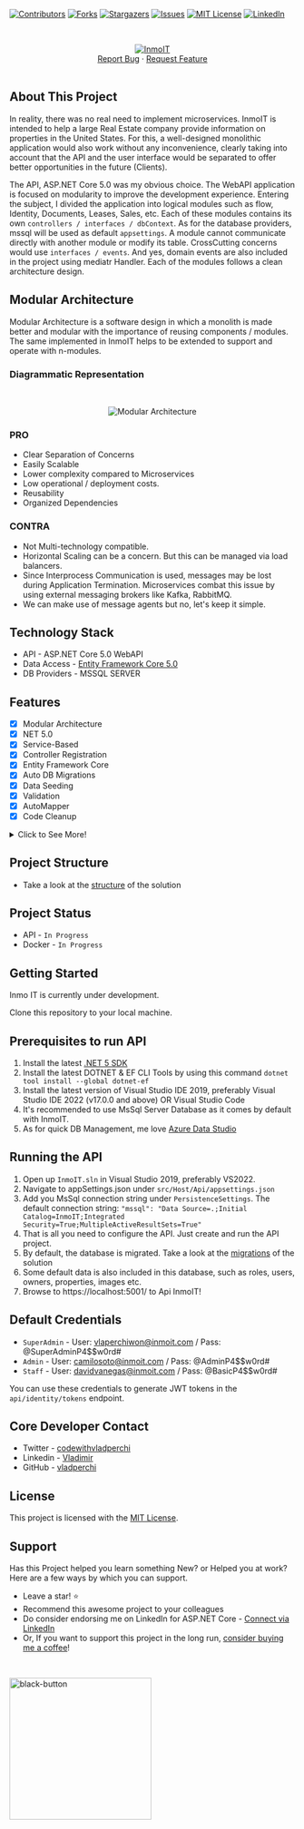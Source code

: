 ﻿<!-- PROJECT SHIELDS -->

[![Contributors][contributors-shield]][contributors-url]
[![Forks][forks-shield]][forks-url]
[![Stargazers][stars-shield]][stars-url]
[![Issues][issues-shield]][issues-url]
[![MIT License][license-shield]][license-url]
[![LinkedIn][linkedin-shield]][linkedin-url]

<!-- PROJECT LOGO -->

<br />
<p align="center">
  <a href="https://github.com/vladperchi/InmoIT">
    <img src="https://github.com/vladperchi/InmoIT/blob/master/docs/Images/InmoIT_Banner.png" alt="InmoIT">
  </a>
    <br />
    <a href="https://github.com/vladperchi/InmoIT/issues">Report Bug</a>
    ·
    <a href="https://github.com/vladperchi/InmoIT/issues">Request Feature</a>
   <br />
 <br />
</p>

## About This Project

In reality, there was no real need to implement microservices. InmoIT is intended to help a large Real Estate company provide information on properties in the United States. For this, a well-designed monolithic application would also work without any inconvenience, clearly taking into account that the API and the user interface would be separated to offer better opportunities in the future (Clients).

The API, ASP.NET Core 5.0 was my obvious choice. The WebAPI application is focused on modularity to improve the development experience. Entering the subject, I divided the application into logical modules such as flow, Identity, Documents, Leases, Sales, etc. Each of these modules contains its own `controllers / interfaces / dbContext`. As for the database providers, mssql will be used as default `appsettings`. A module cannot communicate directly with another module or modify its table. CrossCutting concerns would use `interfaces / events`. And yes, domain events are also included in the project using mediatr Handler. Each of the modules follows a clean architecture design.

## Modular Architecture

Modular Architecture is a software design in which a monolith is made better and modular with the importance of reusing components / modules. The same implemented in InmoIT helps to be extended to support and operate with n-modules.

### Diagrammatic Representation

<br />
<p align="center">
    <img src="https://github.com/vladperchi/InmoIT/blob/master/docs/Images/Digramatic_Modular_Architecture.png" alt="Modular Architecture">
</p>

### PRO

- Clear Separation of Concerns
- Easily Scalable
- Lower complexity compared to Microservices
- Low operational / deployment costs.
- Reusability
- Organized Dependencies

### CONTRA

- Not Multi-technology compatible.
- Horizontal Scaling can be a concern. But this can be managed via load balancers.
- Since Interprocess Communication is used, messages may be lost during Application Termination. Microservices combat this issue by using external messaging brokers like Kafka, RabbitMQ.
- We can make use of message agents but no, let's keep it simple.

## Technology Stack

- API - ASP.NET Core 5.0 WebAPI
- Data Access - [Entity Framework Core 5.0][coredownload-url]
- DB Providers - MSSQL SERVER

## Features

- [x] Modular Architecture
- [x] NET 5.0
- [x] Service-Based
- [x] Controller Registration
- [x] Entity Framework Core
- [x] Auto DB Migrations
- [x] Data Seeding
- [x] Validation
- [x] AutoMapper
- [x] Code Cleanup

<details>
  <summary>Click to See More!</summary>

- [x] Custom API Response
- [x] Custom Errors
- [x] Serilog
  - [x] Sinks - File
  - [x] Seq
- [x] In-Memory Database
- [x] CQRS using MediatR
- [x] Middlewares
- [x] Paginated API Responses
- [x] Specification Pattern
- [x] Default Seeding
  - [x] Users
  - [x] Roles
- [x] Refresh Tokens
- [x] Claims-Based Authorization
- [x] JWT Authentication
- [x] HTTP Interceptor
- [x] CRUD Operations
- [x] Custom EventLogs
- [x] Swagger
- [x] API Versioning
- [x] Hangfire Implementation
- [x] Email Service
- [x] SMS Service
- [x] File Upload
- [x] Export Excel
- [ ] Localization
- [ ] Document
- [ ] Dashboard
- [ ] Docker Support

</details>

<!--All the completed and future features can be [seen here!][features-url]-->

## Project Structure

- Take a look at the [structure][structure-url] of the solution

## Project Status

- API - `In Progress`
- Docker - `In Progress`

## Getting Started

Inmo IT is currently under development.

Clone this repository to your local machine.

## Prerequisites to run API

1. Install the latest [.NET 5 SDK][dotnetdownload-url]
2. Install the latest DOTNET & EF CLI Tools by using this command `dotnet tool install --global dotnet-ef`
3. Install the latest version of Visual Studio IDE 2019, preferably Visual Studio IDE 2022 (v17.0.0 and above) OR Visual Studio Code
4. It's recommended to use MsSql Server Database as it comes by default with InmoIT.
5. As for quick DB Management, me love [Azure Data Studio][azuredatastudio-url]

## Running the API

1. Open up `InmoIT.sln` in Visual Studio 2019, preferably VS2022.
2. Navigate to appSettings.json under `src/Host/Api/appsettings.json`
3. Add you MsSql connection string under `PersistenceSettings`. The default connection string:
   `"mssql": "Data Source=.;Initial Catalog=InmoIT;Integrated Security=True;MultipleActiveResultSets=True"`
4. That is all you need to configure the API. Just create and run the API project.
5. By default, the database is migrated. Take a look at the [migrations][migrations-url] of the solution
6. Some default data is also included in this database, such as roles, users, owners, properties, images etc.
7. Browse to https://localhost:5001/ to Api InmoIT!

## Default Credentials

- `SuperAdmin` - User: vlaperchiwon@inmoit.com / Pass: @SuperAdminP4$$w0rd#
- `Admin` - User: camilosoto@inmoit.com / Pass: @AdminP4$$w0rd#
- `Staff` - User: davidvanegas@inmoit.com / Pass: @BasicP4$$w0rd#

You can use these credentials to generate JWT tokens in the `api/identity/tokens` endpoint.

<!-- ## Docker in Windows

- Install Docker on Windows via `https://docs.docker.com/docker-for-windows/install/`
- Open up Powershell on Windows and run the following
  - `cd c:\`
  - `dotnet dev-certs https -ep $env:USERPROFILE\.aspnet\https\aspnetapp.pfx -p securePassword123`
  - `dotnet dev-certs https --trust`
  - Note - Make sure that you use the same password that has been configured in the `docker-compose.yml` file. By default, `securePassword123` is configured.
- 5005 is the port setup to run InmoIT on Docker, so make sure that these port is free. You could also change the port in the `docker-compose.yml` and `Server\Dockerfile` files.
- Now navigate back to the root of the InmoIT Project on your local machine and run the following via terminal
  - `docker-compose -f 'docker-compose.yml' up --build`
- This will start pulling MSSQL Server Image from Docker Hub if you don't already have this image.
- That's almost everything. Once the containers are available, migrations are updated in the MSSQL DB, default data is seeded.
- Browse to https://localhost:5005/ to use your version of InmoIT! -->

## Core Developer Contact

- Twitter - [codewithvladperchi][twitter-url]
- Linkedin - [Vladimir][linkedin-url]
- GitHub - [vladperchi][github-url]

<!-- ## Contributors

Submit your PR and join the elite list!

<a href="https://github.com/vladperchi/InmoIT/graphs/contributors">
  <img src="https://contrib.rocks/image?repo=vladperchi/InmoIT" />
</a> -->

## License

This project is licensed with the [MIT License][license-url].

## Support

Has this Project helped you learn something New? or Helped you at work?
Here are a few ways by which you can support.

- Leave a star! :star:
- Recommend this awesome project to your colleagues
- Do consider endorsing me on LinkedIn for ASP.NET Core - [Connect via LinkedIn][linkedin-url]
- Or, If you want to support this project in the long run, [consider buying me a coffee][buymeacoffee-url]!

<br>

<a href="https://www.buymeacoffee.com/codewithvlad"><img width="250" alt="black-button" src="https://user-images.githubusercontent.com/31455818/138557309-27587d91-7b82-4cab-96bb-90f4f4e600f1.png" ></a>

[coredownload-url]: https://docs.microsoft.com/en-us/ef/core/
[azuredatastudio-url]: https://docs.microsoft.com/en-us/sql/azure-data-studio/download-azure-data-studio?view=sql-server-ver15
[dotnetdownload-url]: https://dotnet.microsoft.com/download/dotnet/5.0
[features-url]: https://github.com/vladperchi/InmoIT/blob/master/docs/Md/api-project-feature.md
[structure-url]: https://github.com/vladperchi/InmoIT/blob/master/docs/Md/api-project-structure.md
[migrations-url]: https://github.com/vladperchi/InmoIT/blob/master/docs/Md/api-migrations-guide.md
[build-shield]: https://img.shields.io/endpoint.svg?url=https%3A%2F%2Factions-badge.atrox.dev%2Fvladperchi%2FInmoIT%2Fbadge&style=flat-square
[build-url]: https://github.com/vladperchi/InmoIT/actions
[contributors-shield]: https://img.shields.io/github/contributors/vladperchi/InmoIT.svg?style=flat-square
[contributors-url]: https://github.com/vladperchi/InmoIT/graphs/contributors
[forks-shield]: https://img.shields.io/github/forks/vladperchi/InmoIT?style=flat-square
[forks-url]: https://github.com/vladperchi/InmoIT/network/members
[stars-shield]: https://img.shields.io/github/stars/vladperchi/InmoIT.svg?style=flat-square
[stars-url]: https://img.shields.io/github/stars/vladperchi/InmoIT?style=flat-square
[issues-shield]: https://img.shields.io/github/issues/vladperchi/InmoIT?style=flat-square
[issues-url]: https://github.com/vladperchi/InmoIT/issues
[license-shield]: https://img.shields.io/github/license/vladperchi/InmoIT?style=flat-square
[license-url]: https://github.com/vladperchi/InmoIT/blob/master/LICENSE
[linkedin-shield]: https://img.shields.io/badge/-LinkedIn-black.svg?style=flat-square&logo=linkedin&colorB=555
[linkedin-url]: https://www.linkedin.com/in/vladperchi/
[github-url]: https://github.com/vladperchi/
[blog-url]: https://www.codewithvladperchi.com
[facebook-url]: https://www.facebook.com/codewithvladperchi
[twitter-url]: https://www.twitter.com/codewithvlad
[buymeacoffee-url]: https://www.buymeacoffee.com/codewithvlad
